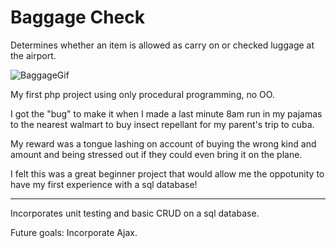 # Baggage Check

Determines whether an item is allowed as carry on or checked luggage at the airport.

![BaggageGif](https://i.imgur.com/bTIIM1F.gif)

My first php project using only procedural programming, no OO.

I got the "bug" to make it when I made a last minute 8am run in my pajamas to the nearest walmart to buy insect repellant for my parent's trip to cuba.

My reward was a tongue lashing on account of buying the wrong kind and amount and being stressed out if they could even bring it on the plane.

I felt this was a great beginner project that would allow me the oppotunity to have my first experience with a sql database!

---

Incorporates unit testing and basic CRUD on a sql database.

Future goals: Incorporate Ajax.
